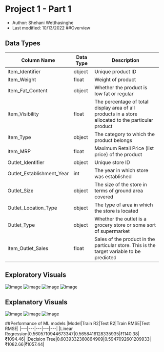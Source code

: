 # Project 1 - Part 1
- Author: Shehani Wetthasinghe
- Last modified: 10/13/2022
##Overview

## Data Types
| Column Name               | Data Type      | Description                                                                                           |
| -------------             | -------------  |-------------------------------------------------------------------------------------------------------|
| Item_Identifier           | object         | Unique product ID                                                                                     | 
| Item_Weight               | float          | Weight of product                                                                                     |
| Item_Fat_Content          | object         | Whether the product is low fat or regular                                                             |  
| Item_Visibility           | float          | The percentage of total display area of all products in a store allocated to the particular product   |
| Item_Type                 | object         | The category to which the product belongs                                                             |
| Item_MRP                  | float          | Maximum Retail Price (list price) of the product                                                      |
| Outlet_Identifier         | object         | Unique store ID                                                                                       | 
| Outlet_Establishment_Year | int            | The year in which store was established                                                               |
| Outlet_Size               | object         | The size of the store in terms of ground area covered                                                 |
| Outlet_Location_Type      | object         | The type of area in which the store is located                                                        |
| Outlet_Type               | object         | Whether the outlet is a grocery store or some sort of supermarket                                     |
| Item_Outlet_Sales         | float          | Sales of the product in the particular store. This is the target variable to be predicted             |


## Exploratory Visuals
![image](https://user-images.githubusercontent.com/50593017/194176046-46d7a187-0ec4-41cb-a2bc-a9a31eb5e238.png)
![image](https://user-images.githubusercontent.com/50593017/194176065-a71e04d2-6ccb-40d7-b88c-8904c01e15e7.png)
![image](https://user-images.githubusercontent.com/50593017/194176077-23bf57be-ee91-45e8-b351-73aec1633ddd.png)
![image](https://user-images.githubusercontent.com/50593017/194176127-48c02af3-5ff2-4e7f-ba3f-b32e1b455ca7.png)

## Explanatory Visuals
![image](https://user-images.githubusercontent.com/50593017/194176181-b80af4dc-5587-436b-ae13-91237bc8390d.png)
![image](https://user-images.githubusercontent.com/50593017/194176205-e1ac7dfd-5275-4872-9af7-6b2e443423a5.png)
![image](https://user-images.githubusercontent.com/50593017/194176232-0f6571e6-9c11-49a9-b8d0-2bb33f37ee70.png)

##Performance of ML models
|Model|Train R2|Test R2|Train RMSE|Test RMSE|
|---|---|---|---|---|
|Linear Regression|0\.5605710944673347|0\.5658416128335935|₹1140\.38|₹1094\.46|
|Decision Tree|0\.6039332360864909|0\.5947092601209933|₹1082\.66|₹1057\.44|


